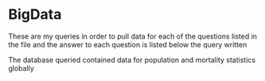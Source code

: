 # BigData

These are my queries in order to pull data for each of the questions listed in the file and the answer to each question is listed below the query written

The database queried contained data for population and mortality statistics globally 
